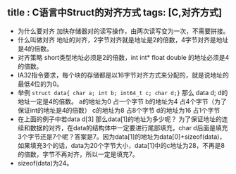 ﻿title : C语言中Struct的对齐方式
tags: [C,对齐方式]
---
 - 为什么要对齐  加快存储器对的读写操作，由两次读写变为一次，不需要拼接。
 - 什么叫做对齐  地址的对齐，2字节对齐就是地址是2的倍数，4字节对齐是地址是4的倍数。
 - 对齐策略 short类型地址必须是2的倍数，int int* float double 的地址必须是4的倍数。
 - IA32指令要求，每个块的存储都是以16字节对齐方式来分配的，就是说地址的最低4位的为0。
 - 举例 `struct data{
 char a;
 int b;
 int64_t c;
 char d;}`
那么 data d;
d的地址一定是4的倍数。
a的地址为0 占一个字节
b的地址为4 占4个字节（为了保证int的地址是4的倍数）
c的地址为8 占8个字节
d的地址为16 占1个字节
 - 在上面的例子中若data d[3] 那么data[1]的地址为多少呢？
为了保证地址的连续和数据的对齐，在data的结构体中一定要进行尾部填充，char d后面是填充3个字节还是7个呢？答案是7。因为data[1]的地址为data[0]+sizeof(data)，如果填充3个的话，data为20个字节大小，data[1]中的c地址为28，不再是8的倍数，字节不再对齐，所以一定是填充7。
 - sizeof(data)为24。
